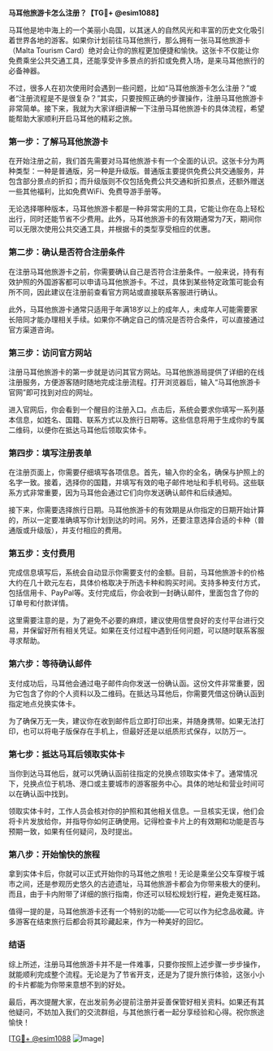 **马耳他旅游卡怎么注册？【TG💪+ @esim1088】**

马耳他是地中海上的一个美丽小岛国，以其迷人的自然风光和丰富的历史文化吸引着世界各地的游客。如果你计划前往马耳他旅行，那么拥有一张马耳他旅游卡（Malta Tourism Card）绝对会让你的旅程更加便捷和愉快。这张卡不仅能让你免费乘坐公共交通工具，还能享受许多景点的折扣或免费入场，是来马耳他旅行的必备神器。

不过，很多人在初次使用时会遇到一些问题，比如“马耳他旅游卡怎么注册？”或者“注册流程是不是很复杂？”其实，只要按照正确的步骤操作，注册马耳他旅游卡非常简单。接下来，我就为大家详细讲解一下注册马耳他旅游卡的具体流程，希望能帮助大家顺利开启马耳他的精彩之旅。

### **第一步：了解马耳他旅游卡**
在开始注册之前，我们首先需要对马耳他旅游卡有一个全面的认识。这张卡分为两种类型：一种是普通版，另一种是升级版。普通版主要提供免费公共交通服务，并包含部分景点的折扣；而升级版则不仅包括免费公共交通和折扣景点，还额外赠送一些其他福利，比如免费WiFi、免费导游手册等。

无论选择哪种版本，马耳他旅游卡都是一种非常实用的工具，它能让你在岛上轻松出行，同时还能节省不少费用。此外，马耳他旅游卡的有效期通常为7天，期间你可以无限次使用公共交通工具，并根据卡的类型享受相应的优惠。

### **第二步：确认是否符合注册条件**
在注册马耳他旅游卡之前，你需要确认自己是否符合注册条件。一般来说，持有有效护照的外国游客都可以申请马耳他旅游卡。不过，具体到某些特定政策可能会有所不同，因此建议在注册前查看官方网站或直接联系客服进行确认。

此外，马耳他旅游卡通常只适用于年满18岁以上的成年人，未成年人可能需要家长陪同才能办理相关手续。如果你不确定自己的情况是否符合条件，可以直接通过官方渠道咨询。

### **第三步：访问官方网站**
注册马耳他旅游卡的第一步就是访问其官方网站。马耳他旅游局提供了详细的在线注册服务，方便游客随时随地完成注册流程。打开浏览器后，输入“马耳他旅游卡官网”即可找到对应的网址。

进入官网后，你会看到一个醒目的注册入口。点击后，系统会要求你填写一系列基本信息，如姓名、国籍、联系方式以及旅行日期等。这些信息将用于生成你的专属二维码，以便你在抵达马耳他后领取实体卡。

### **第四步：填写注册表单**
在注册页面上，你需要仔细填写各项信息。首先，输入你的全名，确保与护照上的名字一致。接着，选择你的国籍，并填写有效的电子邮件地址和手机号码。这些联系方式非常重要，因为马耳他会通过它们向你发送确认邮件和后续通知。

接下来，你需要选择旅行日期。马耳他旅游卡的有效期是从你指定的日期开始计算的，所以一定要准确填写你计划到达的时间。另外，还要注意选择合适的卡种（普通版或升级版），并支付相应的费用。

### **第五步：支付费用**
完成信息填写后，系统会自动显示你需要支付的金额。目前，马耳他旅游卡的价格大约在几十欧元左右，具体价格取决于所选卡种和购买时间。支持多种支付方式，包括信用卡、PayPal等。支付完成后，你会收到一封确认邮件，里面包含了你的订单号和付款详情。

这里需要注意的是，为了避免不必要的麻烦，建议使用信誉良好的支付平台进行交易，并保留好所有相关凭证。如果在支付过程中遇到任何问题，可以随时联系客服寻求帮助。

### **第六步：等待确认邮件**
支付成功后，马耳他会通过电子邮件向你发送一份确认函。这份文件非常重要，因为它包含了你的个人资料以及二维码。在抵达马耳他后，你需要凭借这份确认函到指定地点兑换实体卡。

为了确保万无一失，建议你在收到邮件后立即打印出来，并随身携带。如果无法打印，也可以将电子版保存在手机上，但最好还是以纸质形式保存，以防万一。

### **第七步：抵达马耳后领取实体卡**
当你到达马耳他后，就可以凭确认函前往指定的兑换点领取实体卡了。通常情况下，兑换点位于机场、港口或主要城市的游客服务中心。具体的地址和营业时间可以在确认函中找到。

领取实体卡时，工作人员会核对你的护照和其他相关信息。一旦核实无误，他们会将卡片发放给你，并指导你如何正确使用。记得检查卡片上的有效期和功能是否与预期一致，如果有任何疑问，及时提出。

### **第八步：开始愉快的旅程**
拿到实体卡后，你就可以正式开始你的马耳他之旅啦！无论是乘坐公交车穿梭于城市之间，还是参观历史悠久的古迹遗址，马耳他旅游卡都会为你带来极大的便利。而且，由于卡内附带了详细的旅行指南，你还可以轻松规划行程，避免走冤枉路。

值得一提的是，马耳他旅游卡还有一个特别的功能——它可以作为纪念品收藏。许多游客在结束旅行后都会将其珍藏起来，作为一种美好的回忆。

### **结语**
综上所述，注册马耳他旅游卡并不是一件难事，只要你按照上述步骤一步步操作，就能顺利完成整个流程。无论是为了节省开支，还是为了提升旅行体验，这张小小的卡片都能为你带来意想不到的好处。

最后，再次提醒大家，在出发前务必提前注册并妥善保管好相关资料。如果还有其他疑问，不妨加入我们的交流群组，与其他旅行者一起分享经验和心得。祝你旅途愉快！

[[TG💪+ @esim1088](https://t.me/s/esim1088) ![Image](https://i.postimg.cc/4NQfJmqS/Snipaste-2025-05-13-00-14-12.png)]